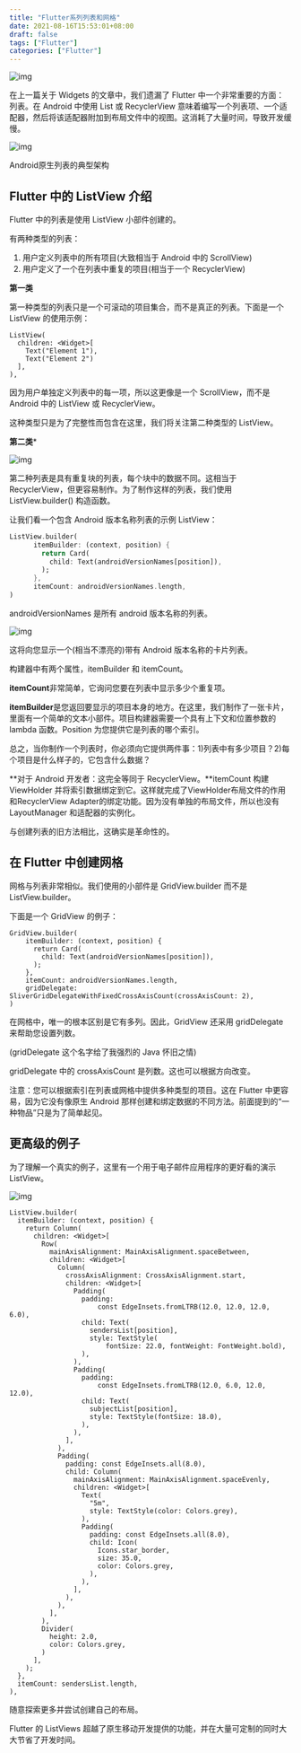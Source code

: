 ```yaml
---
title: "Flutter系列列表和网格"
date: 2021-08-16T15:53:01+08:00
draft: false
tags: ["Flutter"]
categories: ["Flutter"]
---
```


![img](https://miro.medium.com/max/1400/1*5fwM69fZ7-R17TZQGgQHtQ.png)



在上一篇关于 Widgets 的文章中，我们遗漏了 Flutter 中一个非常重要的方面：列表。在 Android 中使用 List 或 RecyclerView 意味着编写一个列表项、一个适配器，然后将该适配器附加到布局文件中的视图。这消耗了大量时间，导致开发缓慢。





![img](https://miro.medium.com/max/700/1*FcuzERaVPfWUhbt2IOX3Sw.png)

Android原生列表的典型架构

## Flutter 中的 ListView 介绍

Flutter 中的列表是使用 ListView 小部件创建的。

有两种类型的列表：

1. 用户定义列表中的所有项目(大致相当于 Android 中的 ScrollView)
2. 用户定义了一个在列表中重复的项目(相当于一个 RecyclerView)

**第一类**

第一种类型的列表只是一个可滚动的项目集合，而不是真正的列表。下面是一个 ListView 的使用示例：

```
ListView(
  children: <Widget>[
    Text("Element 1"),
    Text("Element 2")
  ],
),
```

因为用户单独定义列表中的每一项，所以这更像是一个 ScrollView，而不是 Android 中的 ListView 或 RecyclerView。

这种类型只是为了完整性而包含在这里，我们将关注第二种类型的 ListView。

**第二类***



![img](https://miro.medium.com/max/500/1*9KC98cj7J-q0RWKF1qnIww.png)

第二种列表是具有重复块的列表，每个块中的数据不同。这相当于 RecyclerView，但更容易制作。为了制作这样的列表，我们使用 ListView.builder() 构造函数。

让我们看一个包含 Android 版本名称列表的示例 ListView：

```dart
ListView.builder(
      itemBuilder: (context, position) {
        return Card(
          child: Text(androidVersionNames[position]),
        );
      },
      itemCount: androidVersionNames.length,
)
```

androidVersionNames 是所有 android 版本名称的列表。



![img](https://miro.medium.com/max/700/1*_7Nb6Yw9Hj23n3EDfe5F9w.png)

这将向您显示一个(相当不漂亮的)带有 Android 版本名称的卡片列表。

构建器中有两个属性，itemBuilder 和 itemCount。

**itemCount**非常简单，它询问您要在列表中显示多少个重复项。

**itemBuilder**是您返回要显示的项目本身的地方。在这里，我们制作了一张卡片，里面有一个简单的文本小部件。项目构建器需要一个具有上下文和位置参数的 lambda 函数。Position 为您提供它是列表的哪个索引。

总之，当你制作一个列表时，你必须向它提供两件事：1)列表中有多少项目？2)每个项目是什么样子的，它包含什么数据？

**对于 Android 开发者：这完全等同于 RecyclerView。**itemCount 构建 ViewHolder 并将索引数据绑定到它。这样就完成了ViewHolder布局文件的作用和RecyclerView Adapter的绑定功能。因为没有单独的布局文件，所以也没有 LayoutManager 和适配器的实例化。

与创建列表的旧方法相比，这确实是革命性的。

## 在 Flutter 中创建网格

网格与列表非常相似。我们使用的小部件是 GridView.builder 而不是 ListView.builder。

下面是一个 GridView 的例子：

```
GridView.builder(
    itemBuilder: (context, position) {
      return Card(
        child: Text(androidVersionNames[position]),
      );
    },
    itemCount: androidVersionNames.length,
    gridDelegate: SliverGridDelegateWithFixedCrossAxisCount(crossAxisCount: 2),    
)
```

在网格中，唯一的根本区别是它有多列。因此，GridView 还采用 gridDelegate 来帮助您设置列数。

(gridDelegate 这个名字给了我强烈的 Java 怀旧之情)

gridDelegate 中的 crossAxisCount 是列数。这也可以根据方向改变。

注意：您可以根据索引在列表或网格中提供多种类型的项目。这在 Flutter 中更容易，因为它没有像原生 Android 那样创建和绑定数据的不同方法。前面提到的“一种物品”只是为了简单起见。

## 更高级的例子

为了理解一个真实的例子，这里有一个用于电子邮件应用程序的更好看的演示 ListView。



![img](https://miro.medium.com/max/700/1*jZuoycYSk396u2kj48EbQQ.png)

```
ListView.builder(
  itemBuilder: (context, position) {
    return Column(
      children: <Widget>[
        Row(
          mainAxisAlignment: MainAxisAlignment.spaceBetween,
          children: <Widget>[
            Column(
              crossAxisAlignment: CrossAxisAlignment.start,
              children: <Widget>[
                Padding(
                  padding:
                      const EdgeInsets.fromLTRB(12.0, 12.0, 12.0, 6.0),
                  child: Text(
                    sendersList[position],
                    style: TextStyle(
                        fontSize: 22.0, fontWeight: FontWeight.bold),
                  ),
                ),
                Padding(
                  padding:
                      const EdgeInsets.fromLTRB(12.0, 6.0, 12.0, 12.0),
                  child: Text(
                    subjectList[position],
                    style: TextStyle(fontSize: 18.0),
                  ),
                ),
              ],
            ),
            Padding(
              padding: const EdgeInsets.all(8.0),
              child: Column(
                mainAxisAlignment: MainAxisAlignment.spaceEvenly,
                children: <Widget>[
                  Text(
                    "5m",
                    style: TextStyle(color: Colors.grey),
                  ),
                  Padding(
                    padding: const EdgeInsets.all(8.0),
                    child: Icon(
                      Icons.star_border,
                      size: 35.0,
                      color: Colors.grey,
                    ),
                  ),
                ],
              ),
            ),
          ],
        ),
        Divider(
          height: 2.0,
          color: Colors.grey,
        )
      ],
    );
  },
  itemCount: sendersList.length,
),
```

随意探索更多并尝试创建自己的布局。

Flutter 的 ListViews 超越了原生移动开发提供的功能，并在大量可定制的同时大大节省了开发时间。

